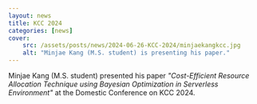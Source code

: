 ```yaml
---
layout: news
title: KCC 2024
categories: [news]
cover:
    src: /assets/posts/news/2024-06-26-KCC-2024/minjaekangkcc.jpg
    alt: "Minjae Kang (M.S. student) is presenting his paper."
---
```


Minjae Kang (M.S. student) presented his paper _"Cost-Efficient Resource Allocation Technique using Bayesian Optimization in Serverless Environment"_ at the Domestic Conference on KCC 2024.